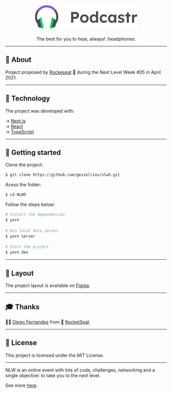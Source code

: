 <p align="center">
    <img src="/public/logo.svg" alt="Logo"/><br><br>
    The best for you to hear, always! :headphones:<br>
</p>

------------
<h2>📖 About</h2>

Project proposed by <a href="https://rocketseat.com.br/" target="_blank">Rockeseat</a> 🚀 during the Next Level Week #05 in April 2021.

------------
<h2>🧪 Technology</h2>

The project was developed with:

&rarr; <a href="https://nextjs.org/" target="_blank">Next.js</a> <br>
&rarr; <a href="https://reactjs.org" target="_blank">React</a> <br>
&rarr; <a href="https://www.typescriptlang.org/" target="_blank">TypeScript</a> <br>

------------
<h2>🔌 Getting started</h2>
Clone the project:

```bash
$ git clone https://github.com/gesielrios/nlw5.git
```

Acess the folder:

```bash
$ cd NLW5
```

Follow the steps below:
```bash
# Install the dependencies
$ yarn

# Run local data server
$ yarn server

# Start the project
$ yarn dev
```
------------
<h2>🔖 Layout</h2>
The project layout is available on <a href="https://www.figma.com/file/is9KGod2KJ8eINasYTA0ad/Podcastr" target="_blank">Figma</a>.

------------
<h2>🎓 Thanks</h2>

👨‍🏫 <a href="https://github.com/diego3g">Diego Fernandes</a> from 🚀 <a href="https://rocketseat.com.br/">RocketSeat</a>.

------------
<h2>📝 License</h2>
This project is licensed under the MIT License.

------------

NLW is an online event with lots of code, challenges, networking and a single objective: to take you to the next level.

See more <a href="https://nextlevelweek.com/" target="_blank">here</a>.
